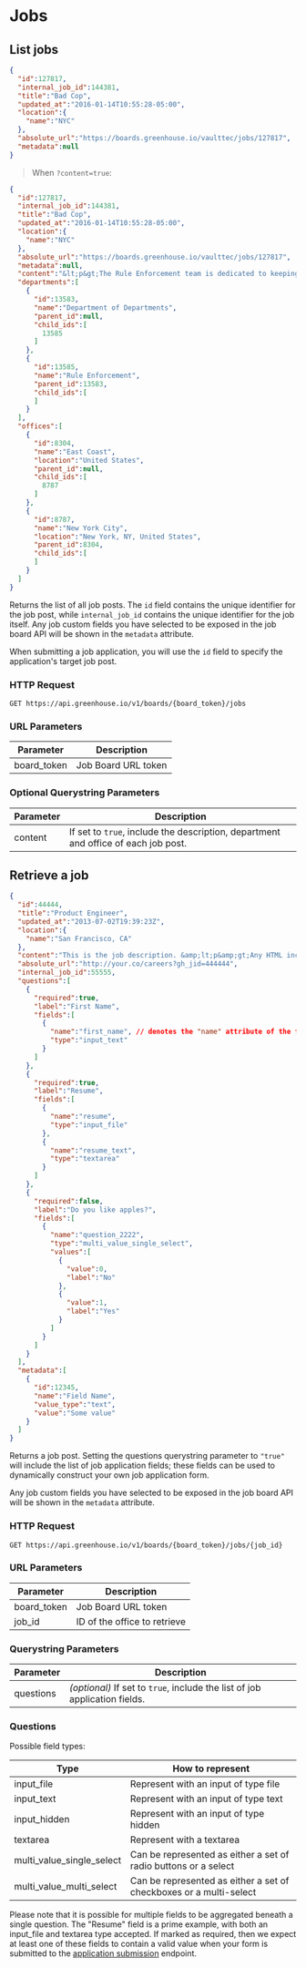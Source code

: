 # Jobs

## List jobs

```json
{
  "id":127817,
  "internal_job_id":144381,
  "title":"Bad Cop",
  "updated_at":"2016-01-14T10:55:28-05:00",
  "location":{
    "name":"NYC"
  },
  "absolute_url":"https://boards.greenhouse.io/vaulttec/jobs/127817",
  "metadata":null
}
```

> When `?content=true`:

```json
{
  "id":127817,
  "internal_job_id":144381,
  "title":"Bad Cop",
  "updated_at":"2016-01-14T10:55:28-05:00",
  "location":{
    "name":"NYC"
  },
  "absolute_url":"https://boards.greenhouse.io/vaulttec/jobs/127817",
  "metadata":null,
  "content":"&lt;p&gt;The Rule Enforcement team is dedicated to keeping all employees in line. &amp;nbsp;Rule enforcers use&amp;nbsp;various tactics such as physical intimidation, awkward pauses, and dramatic coffee sips in order to make sure everyone does what they&#39;re told.",
  "departments":[
    {
      "id":13583,
      "name":"Department of Departments",
      "parent_id":null,
      "child_ids":[
        13585
      ]
    },
    {
      "id":13585,
      "name":"Rule Enforcement",
      "parent_id":13583,
      "child_ids":[
      ]
    }
  ],
  "offices":[
    {
      "id":8304,
      "name":"East Coast",
      "location":"United States",
      "parent_id":null,
      "child_ids":[
        8787
      ]
    },
    {
      "id":8787,
      "name":"New York City",
      "location":"New York, NY, United States",
      "parent_id":8304,
      "child_ids":[
      ]
    }
  ]
}
```

Returns the list of all job posts. The `id` field contains the unique identifier for the job post, while `internal_job_id` contains the unique identifier for the job itself. Any job custom fields you have selected to be exposed in the job board API will be shown in the `metadata` attribute.

<aside class="warning">
When submitting a job application, you will use the <code>id</code> field to specify the application's target job post.
</aside>


### HTTP Request

`GET https://api.greenhouse.io/v1/boards/{board_token}/jobs`

### URL Parameters

Parameter | Description
--------- | -----------
board_token | Job Board URL token

### Optional Querystring Parameters

Parameter | Description
--------- | -----------
content | If set to `true`, include the description, department and office of each job post.

## Retrieve a job

```json
{
  "id":44444,
  "title":"Product Engineer",
  "updated_at":"2013-07-02T19:39:23Z",
  "location":{
    "name":"San Francisco, CA"
  },
  "content":"This is the job description. &amp;lt;p&amp;gt;Any HTML included through the hosted job application editor will be automatically converted into corresponding HTML entitites.&amp;lt;/p&amp;gt;",
  "absolute_url":"http://your.co/careers?gh_jid=444444",
  "internal_job_id":55555,
  "questions":[
    {
      "required":true,
      "label":"First Name",
      "fields":[
        {
          "name":"first_name", // denotes the "name" attribute of the field
          "type":"input_text"
        }
      ]
    },
    {
      "required":true,
      "label":"Resume",
      "fields":[
        {
          "name":"resume",
          "type":"input_file"
        },
        {
          "name":"resume_text",
          "type":"textarea"
        }
      ]
    },
    {
      "required":false,
      "label":"Do you like apples?",
      "fields":[
        {
          "name":"question_2222",
          "type":"multi_value_single_select",
          "values":[
            {
              "value":0,
              "label":"No"
            },
            {
              "value":1,
              "label":"Yes"
            }
          ]
        }
      ]
    }
  ],
  "metadata":[
    {
      "id":12345,
      "name":"Field Name",
      "value_type":"text",
      "value":"Some value"
    }
  ]
}
```

Returns a job post. Setting the questions querystring parameter to
`"true"` will include the list of job application fields; these fields
can be used to dynamically construct your own job application form.

Any job custom fields you have selected to be exposed in the job board API will be shown in the `metadata` attribute.

### HTTP Request

`GET https://api.greenhouse.io/v1/boards/{board_token}/jobs/{job_id}`

### URL Parameters

Parameter | Description
--------- | -----------
board_token | Job Board URL token
job_id | ID of the office to retrieve

### Querystring Parameters

Parameter | Description
--------- | -----------
questions | *(optional)* If set to `true`, include the list of job application fields.  

### Questions

Possible field types:

| Type | How to represent |
|------|------------------|
| input_file | Represent with an input of type file |
| input_text | Represent with an input of type text |
| input_hidden | Represent with an input of type hidden |
| textarea | Represent with a textarea |
| multi_value_single_select | Can be represented as either a set of radio buttons or a select
| multi_value_multi_select | Can be represented as either a set of checkboxes or a multi-select

Please note that it is possible for multiple fields to be aggregated beneath a single question. The "Resume" field is a prime example, with both an input_file and textarea type accepted. If marked as required, then we expect at least one of these fields to contain a valid value when your form is submitted to the [application submission](#applications) endpoint.
